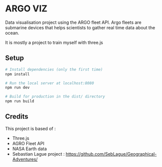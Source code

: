 # ARGO VIZ
Data visualisation project using the ARGO fleet API.
Argo fleets are submarine devices that helps scientists to gather real time data about the ocean.

It is mostly a project to train myself with three.js

## Setup
```bash
# Install dependencies (only the first time)
npm install

# Run the local server at localhost:8080
npm run dev

# Build for production in the dist/ directory
npm run build
```

## Credits
This project is based of :
- Three.js
- AGRO Fleet API
- NASA Earth data
- Sebastian Lague project : https://github.com/SebLague/Geographical-Adventures/